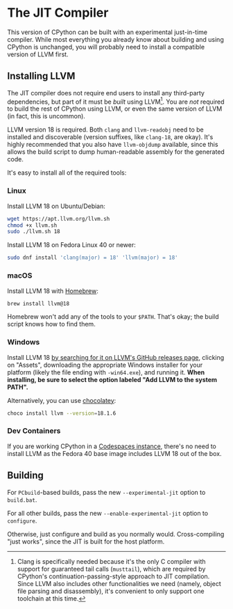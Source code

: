 The JIT Compiler
================

This version of CPython can be built with an experimental just-in-time compiler. While most everything you already know about building and using CPython is unchanged, you will probably need to install a compatible version of LLVM first.

## Installing LLVM

The JIT compiler does not require end users to install any third-party dependencies, but part of it must be *built* using LLVM[^why-llvm]. You are *not* required to build the rest of CPython using LLVM, or even the same version of LLVM (in fact, this is uncommon).

LLVM version 18 is required. Both `clang` and `llvm-readobj` need to be installed and discoverable (version suffixes, like `clang-18`, are okay). It's highly recommended that you also have `llvm-objdump` available, since this allows the build script to dump human-readable assembly for the generated code.

It's easy to install all of the required tools:

### Linux

Install LLVM 18 on Ubuntu/Debian:

```sh
wget https://apt.llvm.org/llvm.sh
chmod +x llvm.sh
sudo ./llvm.sh 18
```

Install LLVM 18 on Fedora Linux 40 or newer:

```sh
sudo dnf install 'clang(major) = 18' 'llvm(major) = 18'
```

### macOS

Install LLVM 18 with [Homebrew](https://brew.sh):

```sh
brew install llvm@18
```

Homebrew won't add any of the tools to your `$PATH`. That's okay; the build script knows how to find them.

### Windows

Install LLVM 18 [by searching for it on LLVM's GitHub releases page](https://github.com/llvm/llvm-project/releases?q=18), clicking on "Assets", downloading the appropriate Windows installer for your platform (likely the file ending with `-win64.exe`), and running it. **When installing, be sure to select the option labeled "Add LLVM to the system PATH".**

Alternatively, you can use [chocolatey](https://chocolatey.org):

```sh
choco install llvm --version=18.1.6
```

### Dev Containers

If you are working CPython in a [Codespaces instance](https://devguide.python.org/getting-started/setup-building/#using-codespaces), there's no need to install LLVM as the Fedora 40 base image includes LLVM 18 out of the box.

## Building

For `PCbuild`-based builds, pass the new `--experimental-jit` option to `build.bat`.

For all other builds, pass the new `--enable-experimental-jit` option to `configure`.

Otherwise, just configure and build as you normally would. Cross-compiling "just works", since the JIT is built for the host platform.

[^why-llvm]: Clang is specifically needed because it's the only C compiler with support for guaranteed tail calls (`musttail`), which are required by CPython's continuation-passing-style approach to JIT compilation. Since LLVM also includes other functionalities we need (namely, object file parsing and disassembly), it's convenient to only support one toolchain at this time.

